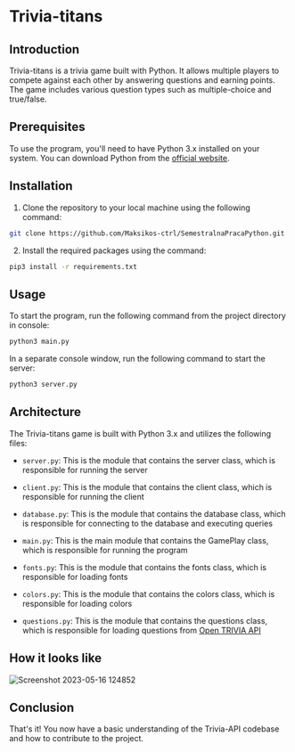 # Trivia-titans

## Introduction

Trivia-titans is a trivia game built with Python. It allows multiple players to compete against each other by answering questions and earning points. The game includes various question types such as multiple-choice and true/false.

## Prerequisites

To use the program, you'll need to have Python 3.x installed on your system. You can download Python from the [official website](https://www.python.org/downloads/).

## Installation

1. Clone the repository to your local machine using the following command:

```bash
git clone https://github.com/Maksikos-ctrl/SemestralnaPracaPython.git
```
2. Install the required packages using the command:

```bash
pip3 install -r requirements.txt
```


## Usage

To start the program, run the following command from the project directory in console:
```bash
python3 main.py
```

In a separate console window, run the following command to start the server:

```bash
python3 server.py
```


## Architecture
The Trivia-titans game is built with Python 3.x and utilizes the following files:

+ `server.py`: This is the module that contains the server class, which is responsible for running the server

+ `client.py`: This is the module that contains the client class, which is responsible for running the client

+ `database.py`: This is the module that contains the database class, which is responsible for connecting to the database and executing queries

+ `main.py`: This is the main module that contains the GamePlay class, which is responsible for running the program
+ `fonts.py`: This is the module that contains the fonts class, which is responsible for loading fonts

+ `colors.py`: This is the module that contains the colors class, which is responsible for loading colors

+ `questions.py`: This is the module that contains the questions class, which is responsible for loading questions from [Open TRIVIA API](https://opentdb.com/)

## How it looks like


![Screenshot 2023-05-16 124852](https://github.com/Maksikos-ctrl/SemestralnaPracaPython/assets/69985852/643f8117-8656-40c3-bd34-732f231bccdc)




## Conclusion
That's it! You now have a basic understanding of the Trivia-API codebase and how to contribute to the project.
